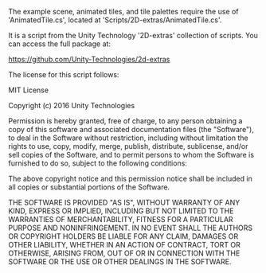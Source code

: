 The example scene, animated tiles, and tile palettes require the use of 
'AnimatedTile.cs', located at 'Scripts/2D-extras/AnimatedTile.cs'.

It is a script from the Unity Technology '2D-extras' collection of scripts. 
You can access the full package at:

https://github.com/Unity-Technologies/2d-extras

The license for this script follows:


MIT License

Copyright (c) 2016 Unity Technologies

Permission is hereby granted, free of charge, to any person obtaining a copy
of this software and associated documentation files (the "Software"), to deal
in the Software without restriction, including without limitation the rights
to use, copy, modify, merge, publish, distribute, sublicense, and/or sell
copies of the Software, and to permit persons to whom the Software is
furnished to do so, subject to the following conditions:

The above copyright notice and this permission notice shall be included in all
copies or substantial portions of the Software.

THE SOFTWARE IS PROVIDED "AS IS", WITHOUT WARRANTY OF ANY KIND, EXPRESS OR
IMPLIED, INCLUDING BUT NOT LIMITED TO THE WARRANTIES OF MERCHANTABILITY,
FITNESS FOR A PARTICULAR PURPOSE AND NONINFRINGEMENT. IN NO EVENT SHALL THE
AUTHORS OR COPYRIGHT HOLDERS BE LIABLE FOR ANY CLAIM, DAMAGES OR OTHER
LIABILITY, WHETHER IN AN ACTION OF CONTRACT, TORT OR OTHERWISE, ARISING FROM,
OUT OF OR IN CONNECTION WITH THE SOFTWARE OR THE USE OR OTHER DEALINGS IN THE
SOFTWARE.
